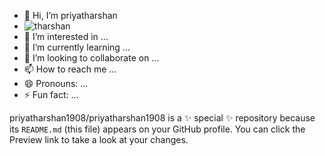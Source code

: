 - 👋 Hi, I’m priyatharshan
- 	![tharshan](image.jpg)
- 👀 I’m interested in ...
- 🌱 I’m currently learning ...
- 💞️ I’m looking to collaborate on ...
- 📫 How to reach me ...
- 😄 Pronouns: ...
- ⚡ Fun fact: ...


priyatharshan1908/priyatharshan1908 is a ✨ special ✨ repository because its `README.md` (this file) appears on your GitHub profile.
You can click the Preview link to take a look at your changes.

